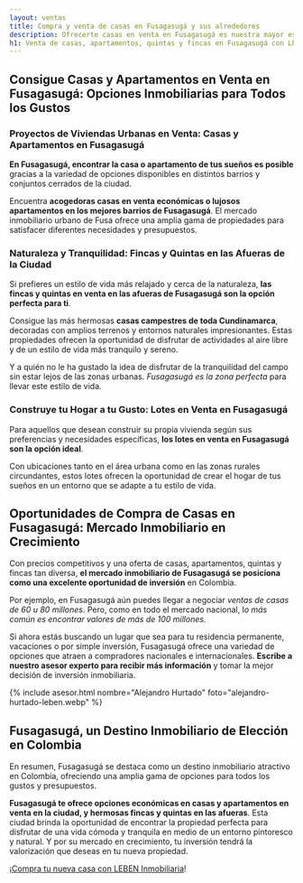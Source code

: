 ```yaml
---
layout: ventas
title: Compra y venta de casas en Fusagasugá y sus alrededores
description: Ofrecerte casas en venta en Fusagasugá es nuestra mayor especialidad. ¿Necesitas comprar una casa? ¿O vas a vender la tuya? Leben Inmobiliaria te asesora
h1: Venta de casas, apartamentos, quintas y fincas en Fusagasugá con LEBEN inmobiliaria
---
```

## Consigue Casas y Apartamentos en Venta en Fusagasugá: Opciones Inmobiliarias para Todos los Gustos

### Proyectos de Viviendas Urbanas en Venta: Casas y Apartamentos en Fusagasugá

**En Fusagasugá, encontrar la casa o apartamento de tus sueños es posible** gracias a la variedad de opciones disponibles en distintos barrios y conjuntos cerrados de la ciudad.

Encuentra **acogedoras casas en venta económicas o lujosos apartamentos en los mejores barrios de Fusagasugá**. El mercado inmobiliario urbano de Fusa ofrece una amplia gama de propiedades para satisfacer diferentes necesidades y presupuestos.

### Naturaleza y Tranquilidad: Fincas y Quintas en las Afueras de la Ciudad

Si prefieres un estilo de vida más relajado y cerca de la naturaleza, **las fincas y quintas en venta en las afueras de Fusagasugá son la opción perfecta para ti**.

Consigue las más hermosas **casas campestres de toda Cundinamarca**, decoradas con amplios terrenos y entornos naturales impresionantes. Estas propiedades ofrecen la oportunidad de disfrutar de actividades al aire libre y de un estilo de vida más tranquilo y sereno.

Y a quién no le ha gustado la idea de disfrutar de la tranquilidad del campo sin estar lejos de las zonas urbanas. *Fusagasugá es la zona perfecta* para llevar este estilo de vida.

### Construye tu Hogar a tu Gusto: Lotes en Venta en Fusagasugá

Para aquellos que desean construir su propia vivienda según sus preferencias y necesidades específicas, **los lotes en venta en Fusagasugá son la opción ideal**.

Con ubicaciones tanto en el área urbana como en las zonas rurales circundantes, estos lotes ofrecen la oportunidad de crear el hogar de tus sueños en un entorno que se adapte a tu estilo de vida.

## Oportunidades de Compra de Casas en Fusagasugá: Mercado Inmobiliario en Crecimiento

Con precios competitivos y una oferta de casas, apartamentos, quintas y fincas tan diversa, **el mercado inmobiliario de Fusagasugá se posiciona como una excelente oportunidad de inversión** en Colombia.

Por ejemplo, en Fusagasugá aún puedes llegar a negociar *ventas de casas de 60 u 80 millones*. Pero, como en todo el mercado nacional, l*o más común es encontrar valores de más de 100 millones*.

Si ahora estás buscando un lugar que sea para tu residencia permanente, vacaciones o por simple inversión, Fusagasugá ofrece una variedad de opciones que atraen a compradores nacionales e internacionales. **Escribe a nuestro asesor experto para recibir más información** y tomar la mejor decisión de inversión inmobiliaria.

{% include asesor.html nombre="Alejandro Hurtado" foto="alejandro-hurtado-leben.webp" %}

## Fusagasugá, un Destino Inmobiliario de Elección en Colombia

En resumen, Fusagasugá se destaca como un destino inmobiliario atractivo en Colombia, ofreciendo una amplia gama de opciones para todos los gustos y presupuestos.

**Fusagasugá te ofrece opciones económicas en casas y apartamentos en venta en la ciudad, y hermosas fincas y quintas en las afueras**. Esta ciudad brinda la oportunidad de encontrar la propiedad perfecta para disfrutar de una vida cómoda y tranquila en medio de un entorno pintoresco y natural. Y por su mercado en crecimiento, tu inversión tendrá la valorización que deseas en tu nueva propiedad.

¡[Compra tu nueva casa con LEBEN Inmobiliaria](#asesor)!

